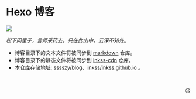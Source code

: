 # Hexo 博客

[![](https://data.jsdelivr.com/v1/package/gh/inkss/inkss-cdn/badge?style=rounded)](https://www.jsdelivr.com/package/gh/inkss/inkss-cdn)

*松下问童子，言师采药去。只在此山中，云深不知处*。

- 博客目录下的文本文件将被同步到 [markdown](https://github.com/inkss/markdown/tree/master/Hexo) 仓库。
- 博客目录下的静态文件将被同步到 [inkss-cdn](https://github.com/inkss/inkss-cdn) 仓库。
- 本仓库存储地址: [sssszy/blog](https://github.com/sssszy/blog)、[inkss/inkss.github.io](https://github.com/inkss/inkss.github.io) 。

<br><p align="end">😘</p>
